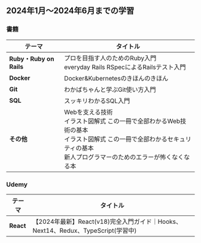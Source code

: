 ## 2024年1月〜2024年6月までの学習
### 書籍

| テーマ | タイトル |
| ---- | ---- |
| **Ruby・Ruby on Rails** | プロを目指す人のためのRuby入門<br>everyday Rails RSpecによるRailsテスト入門 |
| **Docker** | Docker&Kubernetesのきほんのきほん|
| **Git** | わかばちゃんと学ぶGit使い方入門 |
| **SQL** | スッキリわかるSQL入門 |
| **その他** | Webを支える技術<br>イラスト図解式 この一冊で全部わかるWeb技術の基本<br>イラスト図解式 この一冊で全部わかるセキュリティの基本<br>新人プログラマーのためのエラーが怖くなくなる本 |

### Udemy
| テーマ | タイトル |
| ---- | ---- |
| **React** | 【2024年最新】React(v18)完全入門ガイド｜Hooks、Next14、Redux、TypeScript(学習中) |

